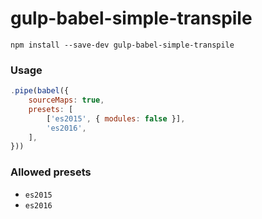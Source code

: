 # gulp-babel-simple-transpile #
`npm install --save-dev gulp-babel-simple-transpile`

### Usage
```javascript
.pipe(babel({
    sourceMaps: true,
    presets: [
        ['es2015', { modules: false }],
        'es2016',
    ],
}))
```
### Allowed presets
* `es2015`
* `es2016`